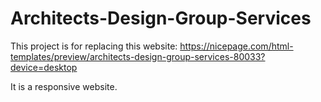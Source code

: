 # Architects-Design-Group-Services

This project is for replacing this website:
https://nicepage.com/html-templates/preview/architects-design-group-services-80033?device=desktop

It is a responsive website.
